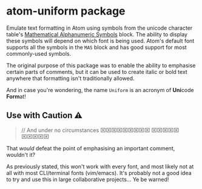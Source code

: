 # atom-uniform package

Emulate text formatting in Atom using symbols from the unicode character table's [Mathematical Alphanumeric Symbols](https://codepoints.net/mathematical_alphanumeric_symbols) block. The ability to display these symbols will depend on which font is being used. Atom's default font supports all the symbols in the `MAS` block and has good support for most commonly-used symbols.

The original purpose of this package was to enable the ability to emphasise certain parts of comments, but it can be used to create italic or bold text anywhere that formatting isn't traditionally allowed.

And in case you're wondering, the name `Uniform` is an acronym of **Uni**code **Form**at!

## Use with Caution :warning:
> // And under no circumstances ⌧⌧⌧⌧⌧⌧⌧⌧⌧ ⌧⌧⌧⌧⌧ ⌧⌧⌧⌧⌧

That *would* defeat the point of emphasising an important comment, wouldn't it?

As previously stated, this won't work with every font, and most likely not at all with most CLI/terminal fonts (vim/emacs). It's probably not a good idea to try and use this in large collaborative projects... Ye be warned!
